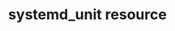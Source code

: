 ---
resource_reference: true
resources_common_guards: true
resources_common_notification: true
resources_common_properties: true
unit_file_verification: true
title: systemd_unit resource
resource: systemd_unit
aliases:
- "/resource_systemd_unit.html"
menu:
  infra:
    title: systemd_unit
    identifier: chef_infra/cookbook_reference/resources/systemd_unit systemd_unit
    parent: chef_infra/cookbook_reference/resources
resource_description_list:
- markdown: Use the **systemd_unit** resource to create, manage, and run [systemd
    units](https://www.freedesktop.org/software/systemd/man/systemd.html#Concepts).
resource_new_in: '12.11'
syntax_full_code_block: |-
  systemd_unit 'name' do
    content              String, Hash
    triggers_reload      true, false # default value: true
    unit_name            String # default value: 'name' unless specified
    user                 String
    verify               true, false # default value: true
    action               Symbol # defaults to :nothing if not specified
  end
syntax_properties_list:
syntax_full_properties_list:
- "`systemd_unit` is the resource."
- "`name` is the name given to the resource block."
- "`action` identifies which steps Chef Infra Client will take to bring the node into
  the desired state."
- "`content`, `triggers_reload`, `unit_name`, `user`, and `verify` are the properties
  available to this resource."
actions_list:
  :create:
    markdown: Create a unit file, if it does not already exist.
  :delete:
    markdown: Delete a unit file, if it exists.
  :enable:
    markdown: Ensure the unit will be started after the next system boot.
  :disable:
    markdown: Ensure the unit will not be started after the next system boot.
  :nothing:
    markdown: Default. Do nothing with the unit.
  :mask:
    markdown: Ensure the unit will not start, even to satisfy dependencies.
  :unmask:
    markdown: Stop the unit from being masked and cause it to start as specified.
  :preset:
    markdown: "Restore the preset \"enable/disable\" configuration for a unit.\n *New\
      \ in Chef Client 14.0.*"
  :reenable:
    markdown: "Reenable a unit file.\n *New in Chef Client 14.0.*"
  :revert:
    markdown: "Revet to a vendor's version of a unit file.\n *New in Chef Client 14.0.*"
  :start:
    markdown: Start a unit based in its systemd unit file.
  :stop:
    markdown: Stop a running unit.
  :restart:
    markdown: Restart a unit.
  :reload:
    markdown: Reload the configuration file for a unit.
  :try_restart:
    markdown: Try to restart a unit if the unit is running.
  :reload_or_restart:
    markdown: For units that are services, this action reloads the configuration of
      the service without restarting, if possible; otherwise, it will restart the
      service so the new configuration is applied.
  :reload_or_try_restart:
    markdown: For units that are services, this action reloads the configuration of
      the service without restarting, if possible; otherwise, it will try to restart
      the service so the new configuration is applied.
properties_list:
- property: content
  ruby_type: String, Hash
  required: false
  description_list:
  - markdown: A string or hash that contains a systemd [unit file](https://www.freedesktop.org/software/systemd/man/systemd.unit.html)
      definition that describes the properties of systemd-managed entities, such as
      services, sockets, devices, and so on. In Chef Infra Client 14.4 or later, repeatable
      options can be implemented with an array.
- property: triggers_reload
  ruby_type: true, false
  required: false
  default_value: 'true'
  description_list:
  - markdown: Specifies whether to trigger a daemon reload when creating or deleting
      a unit.
- property: unit_name
  ruby_type: String
  required: false
  default_value: The resource block's name
  new_in: '13.7'
  description_list:
  - markdown: The name of the unit file if it differs from the resource block's name.
- property: user
  ruby_type: String
  required: false
  description_list:
  - markdown: The user account that the systemd unit process is run under. The path
      to the unit for that user would be something like '/etc/systemd/user/sshd.service'.
      If no user account is specified, the systemd unit will run under a 'system'
      account, with the path to the unit being something like '/etc/systemd/system/sshd.service'.
- property: verify
  ruby_type: true, false
  required: false
  default_value: 'true'
  description_list:
  - markdown: Specifies if the unit will be verified before installation. Systemd
      can be overly strict when verifying units, so in certain cases it is preferable
      not to verify the unit.
examples: |
  **Create systemd service unit file from a Hash**

  ```ruby
  systemd_unit 'etcd.service' do
    content({Unit: {
              Description: 'Etcd',
              Documentation: ['https://coreos.com/etcd', 'man:etcd(1)'],
              After: 'network.target',
            },
            Service: {
              Type: 'notify',
              ExecStart: '/usr/local/etcd',
              Restart: 'always',
            },
            Install: {
              WantedBy: 'multi-user.target',
            }})
    action [:create, :enable]
  end
  ```

  **Create systemd service unit file from a String**

  ```ruby
  systemd_unit 'sysstat-collect.timer' do
    content <<~EOU
    [Unit]
    Description=Run system activity accounting tool every 10 minutes

    [Timer]
    OnCalendar=*:00/10

    [Install]
    WantedBy=sysstat.service
    EOU

    action [:create, :enable]
  end
  ```
---
